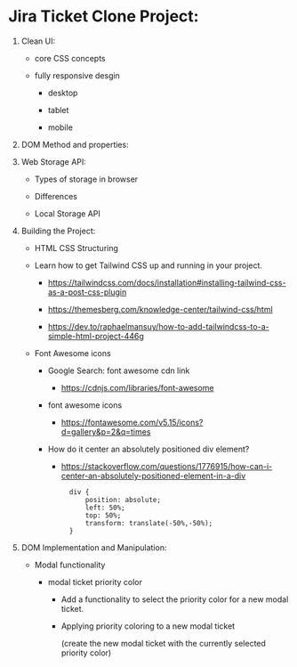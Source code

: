 # Jira Ticket Clone Project:

1. Clean UI:

    - core CSS concepts

    - fully responsive desgin

        - desktop

        - tablet

        - mobile

2. DOM Method and properties:

3. Web Storage API:

    - Types of storage in browser

    - Differences

    - Local Storage API


4. Building the Project:

    - HTML CSS Structuring

    - Learn how to get Tailwind CSS up and running in your project.

        - https://tailwindcss.com/docs/installation#installing-tailwind-css-as-a-post-css-plugin

        - https://themesberg.com/knowledge-center/tailwind-css/html

        - https://dev.to/raphaelmansuy/how-to-add-tailwindcss-to-a-simple-html-project-446g

    - Font Awesome icons

        - Google Search: font awesome cdn link

            - https://cdnjs.com/libraries/font-awesome
        
        - font awesome icons

            - https://fontawesome.com/v5.15/icons?d=gallery&p=2&q=times

        - How do it center an absolutely positioned div element?

            - https://stackoverflow.com/questions/1776915/how-can-i-center-an-absolutely-positioned-element-in-a-div

                    div {
                        position: absolute;
                        left: 50%;
                        top: 50%;
                        transform: translate(-50%,-50%);
                    }

5. DOM Implementation and Manipulation:

    - Modal functionality

        - modal ticket priority color

            - Add a functionality to select the priority color for a new modal ticket.

            - Applying priority coloring to a new modal ticket

                (create the new modal ticket with the currently selected priority color)
